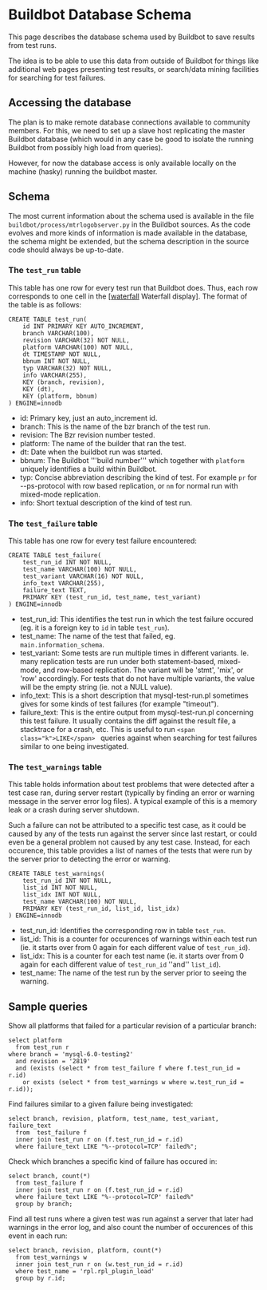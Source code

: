 
# Buildbot Database Schema

This page describes the database schema used by Buildbot to save results from test runs.


The idea is to be able to use this data from outside of Buildbot for things like additional web pages presenting test results, or search/data mining facilities for searching for test failures.


## Accessing the database


The plan is to make remote database connections available to community members. For this, we need to set up a slave host replicating the master Buildbot database (which would in any case be good to isolate the running Buildbot from possibly high load from queries).


However, for now the database access is only available locally on the machine (hasky) running the buildbot master.


## Schema


The most current information about the schema used is available in the file `buildbot/process/mtrlogobserver.py` in the Buildbot sources. As the code evolves and more kinds of information is made available in the database, the schema might be extended, but the schema description in the source code should always be up-to-date.


### The `test_run` table


This table has one row for every test run that Buildbot does. Thus, each row corresponds to one cell in the [[waterfall](https://askmonty.org/buildbot/waterfall) Waterfall display]. The format of the table is as follows:


```
CREATE TABLE test_run(
    id INT PRIMARY KEY AUTO_INCREMENT,
    branch VARCHAR(100),
    revision VARCHAR(32) NOT NULL,
    platform VARCHAR(100) NOT NULL,
    dt TIMESTAMP NOT NULL,
    bbnum INT NOT NULL,
    typ VARCHAR(32) NOT NULL,
    info VARCHAR(255),
    KEY (branch, revision),
    KEY (dt),
    KEY (platform, bbnum)
) ENGINE=innodb
```

* id: Primary key, just an auto_increment id.
* branch: This is the name of the bzr branch of the test run.
* revision: The Bzr revision number tested.
* platform: The name of the builder that ran the test.
* dt: Date when the buildbot run was started.
* bbnum: The Buildbot '''build number''' which together with `platform` uniquely identifies a build within Buildbot.
* typ: Concise abbreviation describing the kind of test. For example `pr` for --ps-protocol with row based replication, or `nm` for normal run with mixed-mode replication.
* info: Short textual description of the kind of test run.


### The `test_failure` table


This table has one row for every test failure encountered:


```
CREATE TABLE test_failure(
    test_run_id INT NOT NULL,
    test_name VARCHAR(100) NOT NULL,
    test_variant VARCHAR(16) NOT NULL,
    info_text VARCHAR(255),
    failure_text TEXT,
    PRIMARY KEY (test_run_id, test_name, test_variant)
) ENGINE=innodb
```

* test_run_id: This identifies the test run in which the test failure occured (eg. it is a foreign key to `id` in table `test_run`).
* test_name: The name of the test that failed, eg. `main.information_schema`.
* test_variant: Some tests are run multiple times in different variants. Ie. many replication tests are run under both statement-based, mixed-mode, and row-based replication. The variant will be 'stmt', 'mix', or 'row' accordingly. For tests that do not have multiple variants, the value will be the empty string (ie. not a NULL value).
* info_text: This is a short description that mysql-test-run.pl sometimes gives for some kinds of test failures (for example "timeout").
* failure_text: This is the entire output from mysql-test-run.pl concerning this test failure. It usually contains the diff against the result file, a stacktrace for a crash, etc. This is useful to run `<span class="k">LIKE</span>
` queries against when searching for test failures similar to one being investigated.


### The `test_warnings` table


This table holds information about test problems that were detected after a test case ran, during server restart (typically by finding an error or warning message in the server error log files). A typical example of this is a memory leak or a crash during server shutdown.


Such a failure can not be attributed to a specific test case, as it could be caused by any of the tests run against the server since last restart, or could even be a general problem not caused by any test case. Instead, for each occurence, this table provides a list of names of the tests that were run by the server prior to detecting the error or warning.


```
CREATE TABLE test_warnings(
    test_run_id INT NOT NULL,
    list_id INT NOT NULL,
    list_idx INT NOT NULL,
    test_name VARCHAR(100) NOT NULL,
    PRIMARY KEY (test_run_id, list_id, list_idx)
) ENGINE=innodb
```

* test_run_id: Identifies the corresponding row in table <code>test_run</code>.
* list_id: This is a counter for occurences of warnings within each test run (ie. it starts over from 0 again for each different value of <code>test_run_id</code>).
* list_idx: This is a counter for each test name (ie. it starts over from 0 again for each different value of <code>test_run_id</code> ''and'' <code>list_id</code>).
* test_name: The name of the test run by the server prior to seeing the warning.


## Sample queries


Show all platforms that failed for a particular revision of a particular branch:


```
select platform
  from test_run r
where branch = 'mysql-6.0-testing2'
  and revision = '2819'
  and (exists (select * from test_failure f where f.test_run_id = r.id)
    or exists (select * from test_warnings w where w.test_run_id = r.id));
```

Find failures similar to a given failure being investigated:


```
select branch, revision, platform, test_name, test_variant, failure_text
  from  test_failure f
  inner join test_run r on (f.test_run_id = r.id)
  where failure_text LIKE "%--protocol=TCP' failed%";
```

Check which branches a specific kind of failure has occured in:


```
select branch, count(*)
  from test_failure f
  inner join test_run r on (f.test_run_id = r.id)
  where failure_text LIKE "%--protocol=TCP' failed%"
  group by branch;
```

Find all test runs where a given test was run against a server that later had warnings in the error log, and also count the number of occurences of this event in each run:


```
select branch, revision, platform, count(*)
  from test_warnings w
  inner join test_run r on (w.test_run_id = r.id)
  where test_name = 'rpl.rpl_plugin_load'
  group by r.id;
```
